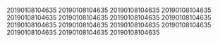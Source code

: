 20190108104635
20190108104635
20190108104635
20190108104635
20190108104635
20190108104635
20190108104635
20190108104635
20190108104635
20190108104635
20190108104635
20190108104635
20190108104635
20190108104635
20190108104635
